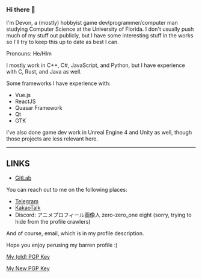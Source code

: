   <h3> Hi there 👋</h3>

I'm Devon, a (mostly) hobbyist game dev/programmer/computer man studying Computer Science at the University of Florida.
I don't usually push much of my stuff out publicly, but I have some interesting stuff in the works so I'll try to keep this
up to date as best I can.

Pronouns: He/Him 

I mostly work in C++, C#, JavaScript, and Python, but I have experience with C, Rust, and Java as well.

Some frameworks I have experience with:
- Vue.js
- ReactJS
- Quasar Framework
- Qt
- GTK

I've also done game dev work in Unreal Engine 4 and Unity as well, though those projects are less relevant here.

<hr>

## LINKS

- <a href="https://gitlab.com/dstettler">GitLab</a>

You can reach out to me on the following places:
- <a href="https://t.me/deevonstutter">Telegram</a>
- <a href="https://open.kakao.com/me/dstettler">KakaoTalk</a>
- Discord: アニメプロフィール画像人 zero-zero_one eight (sorry, trying to hide from the profile crawlers)


And of course, email, which is in my profile description.

Hope you enjoy perusing my barren profile :)

<a href="https://raw.githubusercontent.com/deevonstutter/deevonstutter/master/F292BCFDBC8C87D4B4E24220285E007E82A5CE8C.asc">My (old) PGP Key</a>

<a href="https://raw.githubusercontent.com/deevonstutter/deevonstutter/master/Devon_0x53C10974_public.asc">My New PGP Key</a>
</span>
<!--
**deevonstutter/deevonstutter** is a ✨ _special_ ✨ repository because its `README.md` (this file) appears on your GitHub profile.

Here are some ideas to get you started:

- 🔭 I’m currently working on ...
- 🌱 I’m currently learning ...
- 👯 I’m looking to collaborate on ...
- 🤔 I’m looking for help with ...
- 💬 Ask me about ...
- 📫 How to reach me: ...
- 😄 Pronouns: ...
- ⚡ Fun fact: ...
-->
